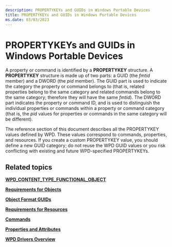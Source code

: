 ```yaml
---
description: PROPERTYKEYs and GUIDs in Windows Portable Devices
title: PROPERTYKEYs and GUIDs in Windows Portable Devices
ms.date: 03/03/2023
---
```


# PROPERTYKEYs and GUIDs in Windows Portable Devices


A property or command is identified by a **PROPERTYKEY** structure. A **PROPERTYKEY** structure is made up of two parts: a GUID (the *fmtid* member) and a DWORD (the *pid* member). The GUID part is used to indicate the category the property or command belongs to (that is, related properties belong to the same category and related commands belong to the same category; therefore they will have the same *fmtid*). The DWORD part indicates the property or command ID, and is used to distinguish the individual properties or commands within a property or command category (that is, the *pid* values for properties or commands in the same category will be different).

The reference section of this document describes all the PROPERTYKEY values defined by WPD. These values correspond to commands, properties, and resources. If you create a custom PROPERTYKEY value, you should define a new GUID category; do not reuse the WPD GUID values or you risk conflicting with existing and future WPD-specified PROPERTYKEYs.

## <span id="related_topics"></span>Related topics


[**WPD\_CONTENT\_TYPE\_FUNCTIONAL\_OBJECT**](/previous-versions/windows/hardware/drivers/ff597845(v=vs.85))

[**Requirements for Objects**](requirements-for-objects.md)

[**Object Format GUIDs**](/previous-versions/windows/hardware/drivers/ff597651(v=vs.85))

[**Requirements for Resources**](/previous-versions/windows/hardware/drivers/ff597663(v=vs.85))

[**Commands**](/previous-versions/windows/hardware/drivers/ff597554(v=vs.85))

[**Properties and Attributes**](/previous-versions/windows/hardware/drivers/ff597900(v=vs.85))

[**WPD Drivers Overview**](wpd-drivers-overview.md)

 

